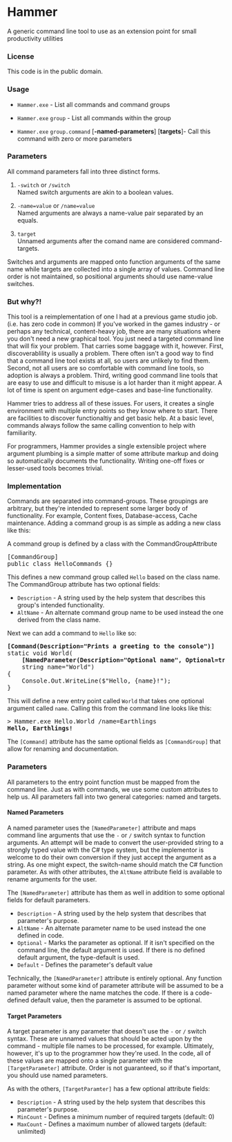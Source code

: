 # Hammer
A generic command line tool to use as an extension point for small productivity utilities

### License
This code is in the public domain.

### Usage
* `Hammer.exe` - List all commands and command groups

* `Hammer.exe`  `group` - List all commands within the group

* `Hammer.exe`  `group.command` [**-named-parameters**] [**targets**]- Call this command with zero or more parameters

### Parameters
All command parameters fall into three distinct forms. 
1. `-switch` or `/switch` <br/>Named switch arguments are akin to a boolean values.

1. `-name=value` or `/name=value` <br/>Named arguments are always a name-value pair separated by an equals.

1. `target` <br/>Unnamed arguments after the comand name are considered command-targets.

Switches and arguments are mapped onto function arguments of the same name while targets are collected into a single array of values. Command line order is not maintained, so positional arguments should use name-value switches.

### But why?!
This tool is a reimplementation of one I had at a previous game studio job. (i.e. has zero code in common) If you've worked in the games industry - or perhaps any technical, content-heavy job, there are many situations where you don't need a new graphical tool. You just need a targeted command line that will fix your problem. That carries some baggage with it, however. First, discoverablility is usually a problem. There often isn't a good way to find that a command line tool exists at all, so users are unlikely to find them. Second, not all users are so comfortable with command line tools, so adoption is always a problem. Third, writing good command line tools that are easy to use and difficult to misuse is a lot harder than it might appear. A lot of time is spent on argument edge-cases and base-line functionality.

Hammer tries to address all of these issues. For users, it creates a single environment with multiple entry points so they know where to start. There are facilities to discover functionaltiy and get basic help. At a basic level, commands always follow the same calling convention to help with familiarity.

For programmers, Hammer provides a single extensible project where argument plumbing is a simple matter of some attribute markup and doing so automatically documents the functionality. Writing one-off fixes or lesser-used tools becomes trivial.

### Implementation
Commands are separated into command-groups. These groupings are arbitrary, but they're intended to represent some larger body of functionality. For example, Content fixes, Database-access, Cache maintenance. Adding a command group is as simple as adding a new class like this:

A command group is defined by a class with the CommandGroupAttribute
<pre>
[CommandGroup]
public class HelloCommands {}
</pre>

This defines a new command group called `Hello` based on the class name. The CommandGroup attribute has two optional fields:
* `Description` - A string used by the help system that describes this group's intended functionality.
* `AltName` - An alternate command group name to be used instead the one derived from the class name.

Next we can add a command to `Hello` like so:
<pre>
<b>[Command(Description="Prints a greeting to the console")]</b>
static void World(
    <b>[NamedParameter(Description="Optional name", Optional=true)]</b>
    string name="World")
{
    Console.Out.WriteLine($"Hello, {name}!");
}
</pre>

This will define a new entry point called `World` that takes one optional argument called `name`. Calling this from the command line looks like this:
<pre>
> Hammer.exe Hello.World /name=Earthlings
<b>Hello, Earthlings!</b>
</pre>

The `[Command]` attribute has the same optional fields as `[CommandGroup]` that allow for renaming and documentation.

### Parameters

All parameters to the entry point function must be mapped from the command line. Just as with commands, we use some custom attributes to help us. All parameters fall into two general categories: named and targets.

#### Named Parameters
A named parameter uses the `[NamedParameter]` attribute and maps command line arguments that use the `-` or `/` switch syntax to function arguments. An attempt will be made to convert the user-provided string to a strongly typed value with the C# type system, but the implementor is welcome to do their own conversion if they just accept the argument as a string. As one might expect, the switch-name should match the C# function parameter. As with other attributes, the `AltName` attribute field is available to rename arguments for the user.

The `[NamedParameter]` attribute has them as well in addition to some optional fields for default parameters.

* `Description` - A string used by the help system that describes that parameter's purpose.
* `AltName` - An alternate parameter name to be used instead the one defined in code.
* `Optional` - Marks the parameter as optional. If it isn't specified on the command line, the default argument is used. If there is no defined default argument, the type-default is used.
* `Default` - Defines the parameter's default value

Technically, the `[NamedParameter]` attribute is entirely optional. Any function parameter without some kind of parameter attribute will be assumed to be a named parameter where the name matches the code. If there is a code-defined default value, then the parameter is assumed to be optional.

#### Target Parameters

A target parameter is any parameter that doesn't use the `-` or `/` switch syntax. These are unnamed values that should be acted upon by the command - multiple file names to be processed, for example. Ultimately, however, it's up to the programmer how they're used. In the code, all of these values are mapped onto a single parameter with the `[TargetParameter]` attribute. Order is not guaranteed, so if that's important, you should use named parameters.

As with the others, `[TargetParamter]` has a few optional attribute fields:
* `Description` - A string used by the help system that describes this parameter's purpose.
* `MinCount` - Defines a minimum number of required targets (default: 0)
* `MaxCount` - Defines a maximum number of allowed targets (default: unlimited)

